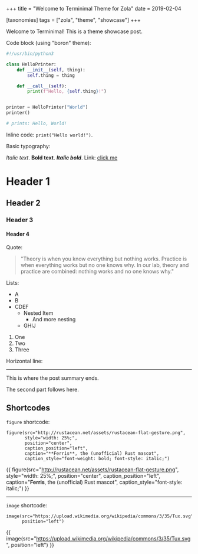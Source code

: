 +++
title = "Welcome to Terminimal Theme for Zola"
date = 2019-02-04

[taxonomies]
tags = ["zola", "theme", "showcase"]
+++

Welcome to Terminimal! This is a theme showcase post.

Code block (using "boron" theme):

```python
#!/usr/bin/python3

class HelloPrinter:
    def __init__(self, thing):
        self.thing = thing

    def __call__(self):
        print(f"Hello, {self.thing}!")


printer = HelloPrinter("World")
printer()

# prints: Hello, World!
```

Inline code: `print("Hello world!")`.

Basic typography:

*Italic text*.  **Bold text**. _**Italic bold**_. Link: [click me](#)

# Header 1
## Header 2
### Header 3
#### Header 4

Quote:

> "Theory is when you know everything but nothing works.
Practice is when everything works but no one knows why.
In our lab, theory and practice are combined: nothing works and no one knows why."

Lists:

- A
- B
- CDEF
  - Nested Item
    - And more nesting
  - GHIJ


1. One
2. Two
3. Three

Horizontal line:

---

This is where the post summary ends.

<!-- more -->

The second part follows here.

## Shortcodes

`figure` shortcode:

```
figure(src="http://rustacean.net/assets/rustacean-flat-gesture.png",
       style="width: 25%;",
       position="center",
       caption_position="left",
       caption="**Ferris**, the (unofficial) Rust mascot",
       caption_style="font-weight: bold; font-style: italic;")
```

{{ figure(src="http://rustacean.net/assets/rustacean-flat-gesture.png",
          style="width: 25%;",
          position="center",
          caption_position="left",
          caption="**Ferris**, the (unofficial) Rust mascot",
          caption_style="font-style: italic;") }}

---

`image` shortcode:

```
image(src="https://upload.wikimedia.org/wikipedia/commons/3/35/Tux.svg",
      position="left")
```

{{ image(src="https://upload.wikimedia.org/wikipedia/commons/3/35/Tux.svg",
         position="left") }}
